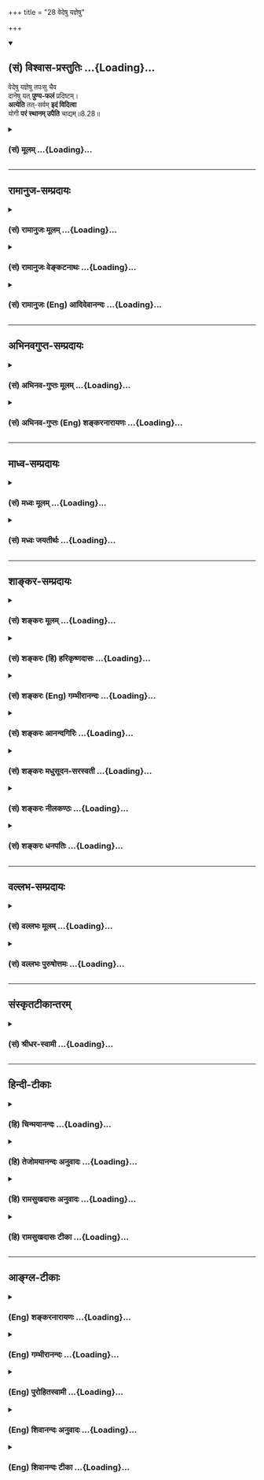 +++
title = "28 वेदेषु यज्ञेषु"

+++
<div class="js_include" newlevelforh1="2" title="(सं) विश्वास-प्रस्तुतिः" unfilled url="/purANam_vaiShNavam/mahAbhAratam/06-bhIShma-parva/03-bhagavad-gItA-parva/saMskRtam/vishvAsa-prastutiH/08_axara-para-brahma-yo/28_vedeShu_yajneShu.md">
<details open><summary><h2>(सं) विश्वास-प्रस्तुतिः ...{Loading}...</h2></summary>

वेदेषु यज्ञेषु तपःसु चैव  
दानेषु यत् **पुण्य-फलं** प्रदिष्टम्।  
**अत्येति** तत्-सर्वम् **इदं विदित्वा**  
योगी **परं स्थानम् उपैति** चाद्यम्॥8.28॥
</details>
</div>
<div class="js_include collapsed" newlevelforh1="3" title="(सं) मूलम्" unfilled url="/purANam_vaiShNavam/mahAbhAratam/06-bhIShma-parva/03-bhagavad-gItA-parva/saMskRtam/mUlam/08_axara-para-brahma-yo/28_vedeShu_yajneShu.md">
<details><summary><h3>(सं) मूलम् ...{Loading}...</h3></summary>

वेदेषु यज्ञेषु तपःसु चैव  
दानेषु यत्पुण्यफलं प्रदिष्टम्।  
अत्येति तत्सर्वमिदं विदित्वा  
योगी परं स्थानमुपैति चाद्यम्।।8.28।।
</details>
</div>


_________________
## रामानुज-सम्प्रदायः
<div class="js_include collapsed" newlevelforh1="3" title="(सं) रामानुजः मूलम्" unfilled url="/purANam_vaiShNavam/mahAbhAratam/06-bhIShma-parva/03-bhagavad-gItA-parva/saMskRtam/rAmAnujaH/mUlam/08_axara-para-brahma-yo/28_vedeShu_yajneShu.md">
<details><summary><h3>(सं) रामानुजः मूलम् ...{Loading}...</h3></summary>

।।8.28।। ऋग्यजुःसामाथर्वरूपवेदाभ्यासयज्ञतपोदानप्रभृतिषु सर्वेषु पुण्येषु
**यत् फलं** निर्दिष्टम् **इदम्** अध्यायद्वयोदितं भगवन्माहात्म्यं
**विदित्वा तत् सर्वम् अत्येति** एतद्वेदनसुखातिरेकेण तत् सर्वं तृणवत्
मन्यते। **योगी** ज्ञानी **च** भूत्वा ज्ञानिनः प्राप्यम् **परम् आद्यं
स्थानम् उपैति। ,**

</details>
</div>
<div class="js_include collapsed" newlevelforh1="3" title="(सं) रामानुजः वेङ्कटनाथः" unfilled url="/purANam_vaiShNavam/mahAbhAratam/06-bhIShma-parva/03-bhagavad-gItA-parva/saMskRtam/rAmAnujaH/venkaTanAthaH/08_axara-para-brahma-yo/28_vedeShu_yajneShu.md">
<details><summary><h3>(सं) रामानुजः वेङ्कटनाथः ...{Loading}...</h3></summary>

  
  
।।8.28।। इदं विदित्वा इति सामान्यतो
निर्देशादविशेषाच्चैकप्रकरणभूताध्यायद्वयार्थो गृह्यत इत्यभिप्रायेणाह --
अथेति। वेदेषु इत्यपि यज्ञादिवत्फलकारणतयोपादानम् न तु प्रतिपादकतया तदा
यज्ञादिफलव्यतिरिक्तविषयतया सङ्कोचनीयत्वापातात्। वेदाभ्यासस्य च
दुरितक्षयादिफलप्रदत्वं श्रुत्यादिसिद्धम्। यज्ञादिफलानां
प्रतिपादकतयोपादाने च प्रस्तुताध्यायद्वयार्थस्यापि वेदार्थत्वात्ततोऽपि
सङ्कोचः स्यात्। तदेतत्सर्वमभिप्रेत्य -- वेदाभ्यासेत्युक्तम्। दाने च इति
चकारस्यानुक्तसमुच्चायकत्वप्रदर्शनायप्रभृतिशब्दः। पुण्यफलम् इत्यत्र
पुण्यशब्देन फलविशेषणतया यज्ञादीनामेव सामान्यतो निर्देशः फलस्य
श्लाघ्यताप्रदर्शनार्थ इत्यभिप्रायेण
यज्ञादिविशेष्यतयापुण्येष्वित्युक्तम्। अध्यायद्वयोदितं भगवन्माहात्म्यमिति
-- सप्तमारम्भे हि भगवन्माहात्म्यं प्रक्रान्तम्
तदनुबन्धादन्यत्सर्वमुक्तमिति भावः। परं स्थानमुपैति इति
योगानुष्ठानसाध्यस्य साक्षात्फलस्य पृथगुच्यमानत्वात्तद्विषयत्वे
पौनरुक्त्यादधिकपुण्यफलप्राप्तिविवक्षायां लक्षितलक्षणापातात्।
संसारनिवृत्तिमात्रपरत्वेऽपि पुण्यफलशब्देन पापफलस्यापि
लक्षयितव्यत्वात्तत्सर्वमत्येति इत्येतत्तद्विवेकमूलविरक्त्यभिप्रायम्।
अतिशयितफलवेदनं हिमनःप्रीतिरनायासात् इत्यादिन्यायेन
फलान्तरवैतृष्ण्यहेतुरित्यभिप्रायेणाह -- एतद्वेदनेति।
भगवन्माहात्म्यज्ञानस्य परस्थानप्राप्तिहेतुत्वे
प्रागुक्तज्ञानविशेषरूपद्वारप्रदर्शनंयोगी इत्यनेन क्रियत इत्यभिप्रायेण --
ज्ञानी च भूत्वेत्युक्तम्। परत्वं देशकालयोगादिभिः आदित्यवर्णं तमसः
परस्तात् \[यजुस्सं.31।18श्वे.उ.3।8\] तदक्षरे परमे व्योमन्
\[तै.ना.6।1।2\]दिव्यं स्थानमजरं चाप्रमेयम् \[म.भा.15।5।27\]एते वै
निरयास्तात स्थानस्य परमात्मनः \[म.भा.12।196।31\] इत्यादेः।
आद्यमनादिमित्यर्थः। आदौ भवं कारणं ब्रह्म इति \[शां.भा.\] परोक्तं तु
स्थानशब्दवैघट्यादयुक्तम्। इति कवितार्किकसिंहस्य सर्वतन्त्रस्वतन्त्रस्य
श्रीमद्वेङ्कटनाथस्य वेदान्ताचार्यस्य कृतिषु श्रीमद्गीताभाष्यटीकायां
तात्पर्यचन्द्रिकायामष्टमोऽध्यायः।।8।।

</details>
</div>
<div class="js_include collapsed" newlevelforh1="3" title="(सं) रामानुजः (Eng) आदिदेवानन्दः" unfilled url="/purANam_vaiShNavam/mahAbhAratam/06-bhIShma-parva/03-bhagavad-gItA-parva/saMskRtam/rAmAnujaH/english/AdidevAnandaH/08_axara-para-brahma-yo/28_vedeShu_yajneShu.md">
<details><summary><h3>(सं) रामानुजः (Eng) आदिदेवानन्दः ...{Loading}...</h3></summary>

8.28 Whatever fruit is said to accrue for meritorious actions in the
form of the regular study of the Vedas Rg, Yajus, Saman and Atharvan as
also for the performance of sacrifices, austerities, gifts - all these
does not transcend on knowing this, namely the greatness of the Lord as
taught in the two chapters (7 and 8). By immense joy arising from the
knowledge of this, he regards all these results as negligible as straw.
Be being a Yogin, viz., a Jnanin, he reaches the supreme, primal abode
which is without beginning and is attainable by such a Jnanin.

</details>
</div>


_________________
## अभिनवगुप्त-सम्प्रदायः
<div class="js_include collapsed" newlevelforh1="3" title="(सं) अभिनव-गुप्तः मूलम्" unfilled url="/purANam_vaiShNavam/mahAbhAratam/06-bhIShma-parva/03-bhagavad-gItA-parva/saMskRtam/abhinava-guptaH/mUlam/08_axara-para-brahma-yo/28_vedeShu_yajneShu.md">
<details><summary><h3>(सं) अभिनव-गुप्तः मूलम् ...{Loading}...</h3></summary>

।।8.28।। वेदेष्विति। अत्येति अभिभवति सर्वकर्मसंस्काराणां भगवत्स्मृत्या
विफलीकरणात्। सर्वकर्मपरिक्षये च असौ सुखेनैव विन्दति परं शिवमिति।  
  

</details>
</div>
<div class="js_include collapsed" newlevelforh1="3" title="(सं) अभिनव-गुप्तः (Eng) शङ्करनारायणः" unfilled url="/purANam_vaiShNavam/mahAbhAratam/06-bhIShma-parva/03-bhagavad-gItA-parva/saMskRtam/abhinava-guptaH/english/shankaranArAyaNaH/08_axara-para-brahma-yo/28_vedeShu_yajneShu.md">
<details><summary><h3>(सं) अभिनव-गुप्तः (Eng) शङ्करनारायणः ...{Loading}...</h3></summary>

8.28 Vedesu etc. He goes beyond : he humiliates, because he, by his
\[constant\] remembrance of the Bhagavat, neutralizes all the mental
impression of all the activities. When all the actions (their mental
impressions) are destroyed, he easily attains the Supreme Siva.

</details>
</div>


_________________
## माध्व-सम्प्रदायः
<div class="js_include collapsed" newlevelforh1="3" title="(सं) मध्वः मूलम्" unfilled url="/purANam_vaiShNavam/mahAbhAratam/06-bhIShma-parva/03-bhagavad-gItA-parva/saMskRtam/madhvaH/mUlam/08_axara-para-brahma-yo/28_vedeShu_yajneShu.md">
<details><summary><h3>(सं) मध्वः मूलम् ...{Loading}...</h3></summary>

।।8.28।। Sri Madhvacharya did not comment on this sloka.

</details>
</div>
<div class="js_include collapsed" newlevelforh1="3" title="(सं) मध्वः जयतीर्थः" unfilled url="/purANam_vaiShNavam/mahAbhAratam/06-bhIShma-parva/03-bhagavad-gItA-parva/saMskRtam/madhvaH/jayatIrthaH/08_axara-para-brahma-yo/28_vedeShu_yajneShu.md">
<details><summary><h3>(सं) मध्वः जयतीर्थः ...{Loading}...</h3></summary>

।।8.28।। Sri Jayatirtha did not comment on this sloka.  
  

</details>
</div>


_________________
## शाङ्कर-सम्प्रदायः
<div class="js_include collapsed" newlevelforh1="3" title="(सं) शङ्करः मूलम्" unfilled url="/purANam_vaiShNavam/mahAbhAratam/06-bhIShma-parva/03-bhagavad-gItA-parva/saMskRtam/shankaraH/mUlam/08_axara-para-brahma-yo/28_vedeShu_yajneShu.md">
<details><summary><h3>(सं) शङ्करः मूलम् ...{Loading}...</h3></summary>

।।8.28।। --,**वेदेषु** सम्यगधीतेषु **यज्ञेषु** च साद्गुण्येन अनुष्ठितेषु
**तपःसु** च सुतप्तेषु **दानेषु** च सम्यग्दत्तेषु **यद्** एतेषु यत्
**पुण्यफलं प्रदिष्टं** शास्त्रेण **अत्येति** अतीत्य गच्छति **तत् सर्वं**
फलजातम् **इदं विदित्वा** सप्तप्रश्ननिर्णयद्वारेण उक्तम् अर्थं सम्यक्
अवधार्य अनुष्ठाय **योगी परम्** उत्कृष्टम् ऐश्वरं **स्थानम् उपैति** च
प्रतिपद्यते **आद्यम्** आदौ भवम् कारणं ब्रह्म इत्यर्थः।। इति
श्रीमत्परमहंसपरिव्राजकाचार्यस्य
श्रीगोविन्दभगवत्पूज्यपादशिष्यस्य,श्रीमच्छंकरभगवतः कृतौ
श्रीमद्भगवद्गीताभाष्ये  
  
अष्टमोऽध्यायः।।  
  

</details>
</div>
<div class="js_include collapsed" newlevelforh1="3" title="(सं) शङ्करः (हि) हरिकृष्णदासः" unfilled url="/purANam_vaiShNavam/mahAbhAratam/06-bhIShma-parva/03-bhagavad-gItA-parva/saMskRtam/shankaraH/hindI/harikRShNadAsaH/08_axara-para-brahma-yo/28_vedeShu_yajneShu.md">
<details><summary><h3>(सं) शङ्करः (हि) हरिकृष्णदासः ...{Loading}...</h3></summary>

।।8.28।। योगका माहात्म्य सुन --, इनको जानकर अर्थात् इन सात प्रश्नोंके
निर्णयद्वारा कहे हुए रहस्यको यथार्थ समझकर और उसका अनुष्ठान करके योगी
पुरुष भलीभाँति पढ़े हुए वेद श्रेष्ठ गुणोंसहित सम्पादन किये हुए यज्ञ भली
प्रकार किये हुए तप और यथार्थ पात्रको दिये हुए दान इन सबका शास्त्रोंने जो
पुण्यफल बतलाया है उस सबको अतिक्रम कर जाता है और आदिमें होनेवाले सबके
कारणरूप परम श्रेष्ठ ऐश्वरपदको अर्थात् ब्रह्मको पा लेता है।

</details>
</div>
<div class="js_include collapsed" newlevelforh1="3" title="(सं) शङ्करः (Eng) गम्भीरानन्दः" unfilled url="/purANam_vaiShNavam/mahAbhAratam/06-bhIShma-parva/03-bhagavad-gItA-parva/saMskRtam/shankaraH/english/gambhIrAnandaH/08_axara-para-brahma-yo/28_vedeShu_yajneShu.md">
<details><summary><h3>(सं) शङ्करः (Eng) गम्भीरानन्दः ...{Loading}...</h3></summary>

8.28 Viditva, having known; idam, this-having fully ascertained and
practised what was spoken in the course of determining the answers to
the seven estions (put by Arjuna in verse 1 and 2); the yogi atyeti,
transcends, goes beyond; tat sarvam, all those; punya-phalam, results of
righteous deeds, aggregate of rewards; yat, that are; pradistam,
declared by the scriptures; with regard to these,viz vedesu, with regard
to teh Vedas which have been properly \[Sitting facing eastward after
having washed one's hands, face, etc.\] studied; yajnesu, with regard to
sacrifices performed together with their accessories; tapahsu, with
regard to austerities practised correctly \[With concentrated mind,
intellect, etc.\]; ca eva, and also; danesu, with regard to charities
rightly \[Taking into consideration place, time and fitness of the
recipient.\] given; and upaiti, he reaches; the param, supreme; sthanam,
State of God; adyam, which is primordial, the Cause that existed in the
beginning, i.e. Brahman.

</details>
</div>
<div class="js_include collapsed" newlevelforh1="3" title="(सं) शङ्करः आनन्दगिरिः" unfilled url="/purANam_vaiShNavam/mahAbhAratam/06-bhIShma-parva/03-bhagavad-gItA-parva/saMskRtam/shankaraH/AnandagiriH/08_axara-para-brahma-yo/28_vedeShu_yajneShu.md">
<details><summary><h3>(सं) शङ्करः आनन्दगिरिः ...{Loading}...</h3></summary>

।।8.28।। श्रद्धाविवृद्ध्यर्थं योगं स्तौति -- **शृण्विति।**
पवित्रपाणित्वप्राङ्मुखत्वादिसाहित्यमध्ययनस्य सम्यक्त्वम्।
अङ्गोपाङ्गोपेतत्वमनुष्ठानस्य साद्गुण्यम्। तपसां सुतप्तत्वं
मनोबुद्ध्याद्यैकाग्र्यपूर्वकत्वम्। दानस्य च सम्यक्त्वं
देशकालपात्रानुगुणत्वम्। इदं विदित्वेत्यत्रेदंशब्दार्थमेव स्फुटयति --
**सप्तेति।** यद्यपिकिं तद्ब्रह्म इत्यादौअधियज्ञः कथं कोऽत्र इत्यत्र
प्रश्नद्वयं प्रतिभासानुसारेण कैश्चिदुक्तं तथापि प्रतिवचनालोचनायां
द्वित्वप्रतीत्यभावात्प्रकारभेदविवक्षया चशब्दद्वयस्य प्रतिनियतत्वान्न
सप्तेति विरुध्यते। न चेदं वेदनमापातिकं किंत्वनुष्ठानपर्यन्तमित्याह --
**सम्यगिति।** प्रकृतो ध्याननिष्ठो योगीत्युच्यते। ऐश्वर्यं विष्णोः परमं
पदं तदेव तिष्ठत्यस्मिन्नशेषमिति स्थानं
योगानुष्ठानादशेषफलातिशायिमोक्षलक्षणं फलं क्रमेण लब्धुं शक्यमिति भावः।
तदनेन सप्तप्रश्नप्रतिवचनेन योगमार्गं दर्शयता ध्येयत्वेन तत्पदार्थो
व्याख्यातः। इति
श्रीमत्परमहंसपरिव्राजकाचार्यश्रीमच्छुद्धानन्दपूज्यपादशिष्यानन्दगिरिकृत0  
  
अष्टमोऽध्यायः।।8।।  
  

</details>
</div>
<div class="js_include collapsed" newlevelforh1="3" title="(सं) शङ्करः मधुसूदन-सरस्वती" unfilled url="/purANam_vaiShNavam/mahAbhAratam/06-bhIShma-parva/03-bhagavad-gItA-parva/saMskRtam/shankaraH/madhusUdana-sarasvatI/08_axara-para-brahma-yo/28_vedeShu_yajneShu.md">
<details><summary><h3>(सं) शङ्करः मधुसूदन-सरस्वती ...{Loading}...</h3></summary>

।।8.28।। पुनः श्रद्धावृद्ध्यर्थं योगं स्तौति -- वेदेषु
दर्भपवित्रपाणित्वप्राङ्मुखत्वगुर्वधीनत्वादिभिः सम्यगधीतेषु
यज्ञेष्वङगोपाङ्गसाहित्येन श्रद्धया सम्यगनुष्ठितेषु तपस्सु शास्त्रोक्तेषु
मनोबुद्ध्याद्यैकाग्र्येण श्रद्धया सुतप्तेषु दानेषु तुलापुरुषादिषु देशे
काले पात्रे च श्रद्धया सम्यग्दत्तेषु यत्पुण्यफलं पुण्यस्य धर्मस्य फलं
स्वर्गस्वाराज्यादि प्रदिष्टं शास्त्रेण अत्येत्यतिक्रामति तत्सर्वं इदं
पूर्वोक्तसप्तप्रश्ननिरूपणद्वारेणोक्तं विदित्वा
सम्यगनुष्ठानपर्यन्तमवधार्यानुष्ठाय च योगी ध्याननिष्ठः न केवलं
तदतिक्रामति परं सर्वोत्कृष्टमैश्वरं स्थानमाद्यं सर्वकारणं उपैति च
प्रतिपद्यते च। सर्वकारणं ब्रह्मैव प्राप्नोतीत्यर्थः। तदनेनाध्यायेन
ध्येयत्वेन तत्पदार्थो व्याख्यातः।

</details>
</div>
<div class="js_include collapsed" newlevelforh1="3" title="(सं) शङ्करः नीलकण्ठः" unfilled url="/purANam_vaiShNavam/mahAbhAratam/06-bhIShma-parva/03-bhagavad-gItA-parva/saMskRtam/shankaraH/nIlakaNThaH/08_axara-para-brahma-yo/28_vedeShu_yajneShu.md">
<details><summary><h3>(सं) शङ्करः नीलकण्ठः ...{Loading}...</h3></summary>

।।8.28।। पुनः श्रद्धाभिवृद्धये योगं स्तौति -- **वेदेष्विति।** वेदेषु
सम्यगधीतेषु यज्ञेषु तपःसु च सम्यगनुष्ठितेषु दानेषु च सम्यग्दत्तेषु
यत्पुण्यं तत्फलं चेति पुण्यफलं सर्वेषु समुच्चितेषु यत्प्रदिष्टं
शास्त्रेषु तत्सर्वं योगी अत्येत्यतिक्रामति कार्यब्रह्मलोकं
प्राप्नोतीत्यर्थः। किंकृत्वा इदं पूर्वोक्तमुपासनं विदित्वा
ज्ञात्वानुष्ठाय च। ततश्च किमित्यत आह -- यत्स्थानं निर्विशेषं ब्रह्मोपैति
प्राप्नोति च क्रमेणेत्यर्थः। आद्यं न तु केनचिन्निर्भितम्। ,तदनेनाध्यायेन
ध्येयस्तत्पदार्थो व्याख्यातः। अग्रिमेऽध्याये ज्ञेयं ब्रह्म
व्याख्यास्यति।

</details>
</div>
<div class="js_include collapsed" newlevelforh1="3" title="(सं) शङ्करः धनपतिः" unfilled url="/purANam_vaiShNavam/mahAbhAratam/06-bhIShma-parva/03-bhagavad-gItA-parva/saMskRtam/shankaraH/dhanapatiH/08_axara-para-brahma-yo/28_vedeShu_yajneShu.md">
<details><summary><h3>(सं) शङ्करः धनपतिः ...{Loading}...</h3></summary>

।।8.28।। श्रद्धाविवृद्य्धर्थै योगस्य माहात्म्यं श्रावयति। वेदेषु
सम्यगधीतेषु। अध्ययनस्य सम्यवक्त्वं च
पवित्रपाणित्वप्राङ्युरवत्वगर्वधीनत्वब्रह्मचर्यपालनत्वादिसाहित्यम्
यज्ञेषु श्रद्धयाङोपाङ्गसाहि तपस्सु शास्त्रेक्तेषु
मनोबुद्य्धाद्यैकाग्र्येण श्रद्धया सुप्तप्तेषु दानेषु तुलापुरुषादिषु देशे
काले पात्रे च श्रद्धया सभ्यग्दत्तेषु यत्पुण्यफलं पुण्यस्य धर्मस्य फलं
स्वर्गस्वाराज्यादि प्रदिष्टं शास्त्रेण अतेयत्यतिक्रामति तत्सर्वं इदं
पूर्वोक्तसप्तप्रश्ननिरुपणद्वारेणोक्तं विदित्वा
सभ्यगनुष्ठानपर्यन्तमवधार्यानुष्ठानाय च योगी ध्याननिष्ठः न केवलं
तदतिक्रामति परं सर्वोत्कृष्टमैश्वरं स्थानमाद्यं सर्वकारणं उपैति च
प्रतिपद्यते च। सर्वकारणं ब्रह्मैव प्राप्नोतीत्यर्थः। तदनेनाध्यायेन
ध्येत्वेन तत्पादार्थो व्याख्यातः। इति
श्रीमत्परहंसपरिव्राजकाचार्यश्राविश्वेश्वरसलस्वतीपादशिष्यमधुसूदनसरस्वतीविरतचितायां
श्रीभगवद्गीतागूढार्थदीपिकायां अक्षरपरब्रह्मयोगो नाम अष्ठमोऽध्यायः।।8।।  
  

</details>
</div>


_________________
## वल्लभ-सम्प्रदायः
<div class="js_include collapsed" newlevelforh1="3" title="(सं) वल्लभः मूलम्" unfilled url="/purANam_vaiShNavam/mahAbhAratam/06-bhIShma-parva/03-bhagavad-gItA-parva/saMskRtam/vallabhaH/mUlam/08_axara-para-brahma-yo/28_vedeShu_yajneShu.md">
<details><summary><h3>(सं) वल्लभः मूलम् ...{Loading}...</h3></summary>

।।8.28।। एवं मनस्समाधानार्थं वैराग्यार्थं महापुरुषचिन्तनयोग उक्तः
तत्फलमाह -- वेदेष्विति। सर्ववेदादिषु यत्पुण्यफलं प्रदिष्टमैहिकमथ
पारलौकिकं अन्नाद्यपशुपुत्रस्वाराज्यादिरूपं तदप्यत्येति। तत्र वैराग्ये
जाते तदतिक्राम्यति न पुनर्वाञ्छति योगी तत्सर्वमिदं अष्टमाध्याये
अष्टप्रश्नार्थनिर्णयेनोक्तं सत्वं विदित्वा विज्ञाय परमुत्कृष्टमाद्यं
जगन्मूलभूतं स्थानं भगवद्धाम प्राप्नोति। चतुर्विधानां भगवद्योगिनां
तत्पृथक् फलम्। यथाधिकारमत्रोक्तं भगवद्योगवेदिना।।1।।

</details>
</div>
<div class="js_include collapsed" newlevelforh1="3" title="(सं) वल्लभः पुरुषोत्तमः" unfilled url="/purANam_vaiShNavam/mahAbhAratam/06-bhIShma-parva/03-bhagavad-gItA-parva/saMskRtam/vallabhaH/puruShottamaH/08_axara-para-brahma-yo/28_vedeShu_yajneShu.md">
<details><summary><h3>(सं) वल्लभः पुरुषोत्तमः ...{Loading}...</h3></summary>

  
  
।।8.28।। एवमष्टप्रश्नोत्तरमुक्त्वैतज्ज्ञानयुक्तयोगिनः
सर्वकालप्राप्तिमुक्त्वोपसंहरति -- वेदेष्विति। वेदेषु अध्ययनादिभिः
यज्ञेषु यज्ञानुष्ठानादिभिः तपस्सु परमसन्तापेन क्लेशसहनादिभिः दानेषु
तुलापुरुषादिभिर्यत्पुण्यफलं प्रदिष्टम् उक्तमिति यावत् तत्सर्वं फलमिदं
समस्ताध्यायार्थं विदित्वा अभ्येति प्राप्नोति ततोऽधिकमपि योगी
मद्योगयुक्तः सन् परं मत्सेवारूपं आद्यं सकलकारणरूपं मच्चरणात्मकम्
(स्थानं) उपैति मत्समीपे प्राप्नोतीति भावः।  
  
भक्तैः शुद्धात्मभक्त्यैव संयोगः पुरुषोत्तमे। प्राप्यते कृष्णदेवेन
तदुक्तमिह चाष्टमे।।1।। महापुरुषसंयोगो जीवानां तु यथा भवेत्। कृपया
कृष्णदेवेन पार्थायोक्तं तदष्टमे।।2।।  
  
इति श्रीभगवद्गीतामृततरङ्गिण्यामष्टमोऽध्यायः।।8।।

</details>
</div>


_________________
## संस्कृतटीकान्तरम्
<div class="js_include collapsed" newlevelforh1="3" title="(सं) श्रीधर-स्वामी" unfilled url="/purANam_vaiShNavam/mahAbhAratam/06-bhIShma-parva/03-bhagavad-gItA-parva/saMskRtam/shrIdhara-svAmI/08_axara-para-brahma-yo/28_vedeShu_yajneShu.md">
<details><summary><h3>(सं) श्रीधर-स्वामी ...{Loading}...</h3></summary>

।।8.28।। अध्यायार्थमष्टप्रश्नार्थनिर्णयं सफलमुपसंहरति **-- वेदेष्विति।**
वेदेष्वध्ययनादिभिः यज्ञेष्वनुष्ठानादिभिः तपःसु कायशोषणादिभिः दानेषु
सत्पात्रार्पणादिभिः यत्पुण्यफलमुपदिष्टं शास्त्रेषु तत्सर्वमत्येति ततोऽपि
श्रेष्ठं योगैश्वर्यं प्राप्नोति। किं कृत्वा।
इदमष्टप्रश्नार्थनिर्णयेनोक्तं तत्त्वं विदित्वा ततश्च योगी ज्ञानी भूत्वा
परमुत्कृष्टमाद्यं जगन्मूलभूतस्थानं विष्णोः परमं पदं प्राप्नोति।

</details>
</div>


_________________
## हिन्दी-टीकाः
<div class="js_include collapsed" newlevelforh1="3" title="(हि) चिन्मयानन्दः" unfilled url="/purANam_vaiShNavam/mahAbhAratam/06-bhIShma-parva/03-bhagavad-gItA-parva/hindI/chinmayAnandaH/08_axara-para-brahma-yo/28_vedeShu_yajneShu.md">
<details><summary><h3>(हि) चिन्मयानन्दः ...{Loading}...</h3></summary>

।।8.28।। यहाँ भगवान् श्रीकृष्ण इस पर बल देते हैं कि जिस पुरुष में कुछ
मात्रा में भी योग्यता है उसको ध्यान का अभ्यास करना चाहिए क्योंकि
शास्त्रों में वेदाध्ययन यज्ञ तप और दान को करने में जो पुण्य फल कहा गया
है उस फल को योगी प्राप्त करता है। इतना ही नहीं भगवान् विशेष रूप से बल
देकर कहते हैं कि योगी उन फलों का उल्लंघन कर जाता है अर्थात् सर्वोच्च फल
को प्राप्त होता है। ध्यानाभ्यास द्वारा व्यक्तित्व का संगठन उपर्युक्त
यज्ञादि साधनों की अपेक्षा लक्षगुना अधिक सरलता एवं शीघ्रता से हो सकता है
किन्तु यहाँ यह मानकर चलते हैं कि ध्यान के साधक में आवश्यक मात्रा में
विवेक और वैराग्य दोनों ही हैं। सतत नियमपूर्वक ध्यान करने से इनका भी
विकास हो सकता है। इस प्रकार जब योगी ध्यान साधना से निष्काम कर्म एवं
उपासना का फल प्राप्त करता है और ध्यान की निरन्तरता बनाये रखता है तो वह
सफलता के उच्चतर शिखर की ओर अग्रसर होता हुआ अन्त में इस आद्य अक्षर पुरुष
स्वरूप मेरे परम धाम को प्राप्त होकर पुनः संसार को नहीं
लौटता। conclusionँ़ तत्सदिति श्रीमद्भगवद्गीतासूपनिषत्सु ब्रह्मविद्यायां
योगशास्त्रे  
  
श्रीकृष्णार्जुनसंवादे अक्षरब्रह्मयोगो नाम अष्टमोऽध्याय।। इस प्रकार
श्रीकृष्णार्जुनसंवाद के रूप में ब्रह्मविद्या और योगशास्त्र स्वरूप
श्रीमद्भगवद्गीतोपनिषद् का अक्षरब्रह्मयोग नामक आठवां अध्याय समाप्त होता
है। अक्षरब्रह्मयोग का अर्थ है अक्षरब्रह्म की प्राप्ति का मार्ग । इस
अध्याय के प्रारम्भ में अर्जुन द्वारा किये गये प्रश्नों का उत्तर देने के
पश्चात् अपनी दिव्य प्रेरणा से प्रेरित होकर भगवान् श्रीकृष्ण ने प्रयाणकाल
में परम पुरुष का स्मरण करने वालों को अनन्त की प्राप्ति कैसे होती है इसका
वर्णन किया है और अर्जुन को ईश्वर स्मरण करते हुए जीवनसंघर्षों की
चुनौतियों का कुशलता से सामना करने का उपदेश दिया है।

</details>
</div>
<div class="js_include collapsed" newlevelforh1="3" title="(हि) तेजोमयानन्दः अनुवादः" unfilled url="/purANam_vaiShNavam/mahAbhAratam/06-bhIShma-parva/03-bhagavad-gItA-parva/hindI/tejomayAnandaH/anuvAdaH/08_axara-para-brahma-yo/28_vedeShu_yajneShu.md">
<details><summary><h3>(हि) तेजोमयानन्दः अनुवादः ...{Loading}...</h3></summary>

।।8.28।। योगी पुरुष यह सब (दोनों मार्गों के तत्त्व को) जानकर वेदाध्ययन,
यज्ञ, तप और दान करने में जो पुण्य फल कहा गया है, उस सबका उल्लंघन कर जाता
है और आद्य (सनातन), परम स्थान को प्राप्त होता है।।

</details>
</div>
<div class="js_include collapsed" newlevelforh1="3" title="(हि) रामसुखदासः अनुवादः" unfilled url="/purANam_vaiShNavam/mahAbhAratam/06-bhIShma-parva/03-bhagavad-gItA-parva/hindI/rAmasukhadAsaH/anuvAdaH/08_axara-para-brahma-yo/28_vedeShu_yajneShu.md">
<details><summary><h3>(हि) रामसुखदासः अनुवादः ...{Loading}...</h3></summary>

।।8.28।। योगी इसको (शुक्ल और कृष्णमार्गके रहस्यको) जानकर वेदोंमें,
यज्ञोंमें, तपोंमें तथा दानमें जो-जो पुण्यफल कहे गये हैं, उन सभी
पुण्यफलोंका अतिक्रमण कर जाता है और आदिस्थान परमात्माको प्राप्त हो जाता
है।

</details>
</div>
<div class="js_include collapsed" newlevelforh1="3" title="(हि) रामसुखदासः टीका" unfilled url="/purANam_vaiShNavam/mahAbhAratam/06-bhIShma-parva/03-bhagavad-gItA-parva/hindI/rAmasukhadAsaH/TIkA/08_axara-para-brahma-yo/28_vedeShu_yajneShu.md">
<details><summary><h3>(हि) रामसुखदासः टीका ...{Loading}...</h3></summary>

।।8.28।।***व्याख्या--*'वेदेषु यज्ञेषु तपःसु ৷৷. स्थानमुपैति
चाद्यम्'--**यज्ञ, दान, तप, तीर्थ, व्रत आदि जितने भी शास्त्रीय
उत्तम-से-उत्तम कार्य हैं और उनका जो फल है, वह विनाशी ही होता है। कारण कि
जब उत्तम-से-उत्तम कार्यका भी आरम्भ और समाप्ति होती है, तो फिर उस कार्यसे
उत्पन्न होनेवाला फल अविनाशी कैसे हो सकता है; वह फल चाहे इस लोकका हो,
चाहे स्वर्गादि भोग-भूमियोंका हो, उसकी नश्वरतामें किञ्चिन्मात्र भी फरक
नहीं है। जीव स्वयं परमात्माका अविनाशी अंश होकर भी विनाशी पदार्थोंमें
फँसा रहे, तो इसमें उसकी अज्ञता ही मुख्य है। अतः जो मनुष्य तेईसवें
श्लोकसे लेकर छब्बीसवें श्लोकतक वर्णित शुक्ल और कृष्णमार्गके रहस्यको समझ
लेता है, वह यज्ञ, तप, दान आदि सभी पुण्यफलोंका अतिक्रमण कर जाता है। कारण
कि वह यह समझ लेता है कि भोग-भूमियोंकी भी आखिरी हद जो ब्रह्मलोक है, वहाँ
जानेपर भी लौटकर पीछे आना पड़ता है; परन्तु भगवान्को प्राप्त होनेपर लौटकर
नहीं आना पड़ता (8। 16); और साथ-साथ यह भी समझ लेता है कि मैं तो साक्षात्
परमात्माका अंश हूँ तथा ये प्राकृत पदार्थ नित्य-निरन्तर अभावमें, नाशमें
जा रहे हैं, तो फिर वह नाशवान् पदार्थोंमें, भोगोंमें न फँसकर भगवान्के ही
आश्रित हो जाता है। इसलिये वह आदिस्थान **(टिप्पणी प₀ 480)** परमात्माको
प्राप्त हो जाता है, जिसको इसी अध्यायके इक्कीसवें श्लोकमें 'परमगति' और
'परमधाम' नामसे कहा गया है। नाशवान् पदार्थोंके संग्रह और भोगोंमें आसक्त
हुआ मनुष्य उस आदिस्थान परमात्मतत्त्वको नहीं जान सकता। न जाननेकी यह
असामर्थ्य न तो भगवान्की दी हुई है, न प्रकृतिसे पैदा हुई है और न किसी
कर्मका फल ही है अर्थात् यह असामर्थ्य किसीकी देन नहीं है; किन्तु स्वयं
जीवने ही परमात्मतत्त्वसे विमुख होकर इसको पैदा किया है। इसलिये यह स्वयं
ही इसको मिटा सकता है। कारण कि अपने द्वारा की हुई भूलको स्वयं ही मिटा
सकता है और इसको मिटानेका दायित्व भी स्वयंपर ही है। इस भूलको मिटानेमें यह
जीव असमर्थ नहीं है, निर्बल नहीं है, अपात्र नहीं है। केवल संयोगजन्य सुखकी
लोलुपताके कारण यह अपनेमें असामर्थ्यका आरोप कर लेता है और इसीसे
मनुष्यजन्मके महान् लाभसे वञ्चित रह जाता है। अतः मनुष्यको संयोगजन्य सुखकी
लोलुपताका त्याग करके मनुष्यजन्मको सार्थक बनानेके लिये नित्य-निरन्तर
उद्यत रहना चाहिये। छठे अध्यायके अन्तमें भगवान्ने पहले योगीकी महिमा कही और
पीछे अर्जुनको योगी हो जानेकी आज्ञा दी (6। 46); और यहाँ भगवान्ने पहले
अर्जुनको योगी होनेकी आज्ञा दी और पीछे योगीकी महिमा कही। इसका तात्पर्य है
कि छठे अध्यायमें योगभ्रष्टका प्रसङ्ग है, और उसके विषयमें अर्जुनके मनमें
सन्देह था कि वह कहीं नष्ट-भ्रष्ट तो नहीं हो जाता; इस शङ्काको दूर करनेके
लिये भगवान्ने कहा कि 'कोई किसी तरहसे योगमें लग जाय तो उसका पतन नहीं
होता। इतना ही नहीं, इस योगका जिज्ञासुमात्र भी शब्दब्रह्मका अतिक्रमण कर
जाता है। ' इसलिये योगीकी महिमा पहले कही और पीछे अर्जुनके लिये योगी होनेकी
आज्ञा दी। परन्तु यहाँ अर्जुनका प्रश्न रहा कि नियतात्मा पुरुषोंके द्वारा
आप कैसे जाननेमें आते हैं; इस प्रश्नका उत्तर देते हुए भगवान्ने कहा कि 'जो
सांसारिक पदार्थोंसे सर्वथा विमुख होकर केवल मेरे परायण होता है, उस योगीके
लिये मैं सुलभ हूँ', इसलिये पहले 'तू योगी हो जा' ऐसी आज्ञा दी और पीछे
योगीकी महिमा कही।

</details>
</div>


_________________
## आङ्ग्ल-टीकाः
<div class="js_include collapsed" newlevelforh1="3" title="(Eng) शङ्करनारायणः" unfilled url="/purANam_vaiShNavam/mahAbhAratam/06-bhIShma-parva/03-bhagavad-gItA-parva/english/shankaranArAyaNaH/08_axara-para-brahma-yo/28_vedeShu_yajneShu.md">
<details><summary><h3>(Eng) शङ्करनारायणः ...{Loading}...</h3></summary>

8.28. Having understood all this, the Yogin goes beyond whatever fruit
of merit is ordained \[in the scriptures\] in case the Vedas \[are
recited\], the sacrifices \[performed\], the austerities \[observed\],
and also gifts \[donated\]; and he goes to the Supreme Primeval Abode.

</details>
</div>
<div class="js_include collapsed" newlevelforh1="3" title="(Eng) गम्भीरानन्दः" unfilled url="/purANam_vaiShNavam/mahAbhAratam/06-bhIShma-parva/03-bhagavad-gItA-parva/english/gambhIrAnandaH/08_axara-para-brahma-yo/28_vedeShu_yajneShu.md">
<details><summary><h3>(Eng) गम्भीरानन्दः ...{Loading}...</h3></summary>

8.28 Having known this, the yogi transcends all those results of
rigtheous deeds that are declared with regard to the Vedas, sacrifices,
austerities and also charities, and he reaches the primordial supreme
State.

</details>
</div>
<div class="js_include collapsed" newlevelforh1="3" title="(Eng) पुरोहितस्वामी" unfilled url="/purANam_vaiShNavam/mahAbhAratam/06-bhIShma-parva/03-bhagavad-gItA-parva/english/purohitasvAmI/08_axara-para-brahma-yo/28_vedeShu_yajneShu.md">
<details><summary><h3>(Eng) पुरोहितस्वामी ...{Loading}...</h3></summary>

8.28 The sage who knows this passes beyond all merit that comes from the
study of the scriptures, from sacrifice, from austerities and charity,
and reaches the Supreme Primeval Abode."

</details>
</div>
<div class="js_include collapsed" newlevelforh1="3" title="(Eng) शिवानन्दः अनुवादः" unfilled url="/purANam_vaiShNavam/mahAbhAratam/06-bhIShma-parva/03-bhagavad-gItA-parva/english/shivAnandaH/anuvAdaH/08_axara-para-brahma-yo/28_vedeShu_yajneShu.md">
<details><summary><h3>(Eng) शिवानन्दः अनुवादः ...{Loading}...</h3></summary>

8.28 Whatever fruit of merit is declared (in the scriptures) to accrue
from (the study of) the Vedas, (the performance of) sacrifices, (the
practice of) austerities, and gifts beyond all this goes the Yogi,
having known this; and he attains to the Supreme Primeval (first or
ancient) Abode.

</details>
</div>
<div class="js_include collapsed" newlevelforh1="3" title="(Eng) शिवानन्दः टीका" unfilled url="/purANam_vaiShNavam/mahAbhAratam/06-bhIShma-parva/03-bhagavad-gItA-parva/english/shivAnandaH/TIkA/08_axara-para-brahma-yo/28_vedeShu_yajneShu.md">
<details><summary><h3>(Eng) शिवानन्दः टीका ...{Loading}...</h3></summary>

8.28 वेदेषु in the Vedas; यज्ञेषु in sacrifices; तपःसु in austerities; च
and; एव also; दानेषु in gifts; यत् whatever; पुण्यफलम् fruit of merit;
प्रदिष्टम् is declared; अत्येति goes beyond; तत् that; सर्वम् all; इदम्
this; विदित्वा having known; योगी the Yogi; परम् Supreme; स्थानम् abode;
उपैति attains; च and; आद्यम् primeval (first; ancient).Commentary The
glory of Yoga is described in this verse. Whatever meritorious effect is
declared in the scriptures to accrue from the proper study of the Vedas;
from the performance of sacrifices properly; from the practice of
austerities -- above all these rises the Yogi who rightly understands
and follows the teaching imparted by Lord Krishna in His answers to the
seven estions put by Arjuna; and who meditates on Brahman. He attains to
the Supreme Abode of Brahman Which existed even in the beginning
(primeval); and is the first or ancient.Idam Viditva Having known this.
Having known properly the answers given by the Lord to the seven estions
put by Arjuna at the beginning of this chapter.(This chapter is known by
the name Abhyasa Yoga also.)Thus in the Upanishads of the glorious
Bhagavad Gita; the science of the Eternal; the scripture of Yoga; the
dialogue between Sri Krishna and Arjuna; ends the eighth discourse
entitledThe Yoga of the Imperishable Brahman. ,

</details>
</div>

